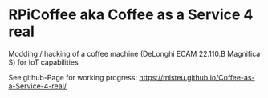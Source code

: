 # RPiCoffee aka Coffee as a Service 4 real
Modding / hacking of a coffee machine (DeLonghi ECAM 22.110.B Magnifica S) for IoT capabilities 

See github-Page for working progress: https://misteu.github.io/Coffee-as-a-Service-4-real/
